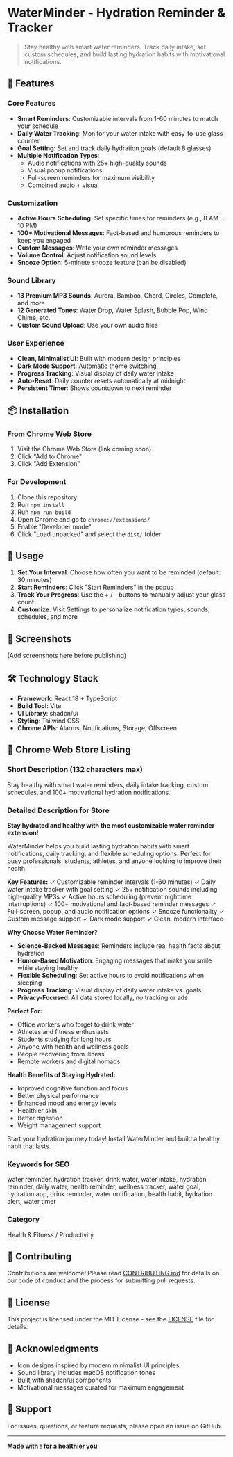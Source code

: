 # WaterMinder - Hydration Reminder & Tracker

> Stay healthy with smart water reminders. Track daily intake, set custom schedules, and build lasting hydration habits with motivational notifications.

## 🌊 Features

### Core Features
- **Smart Reminders**: Customizable intervals from 1-60 minutes to match your schedule
- **Daily Water Tracking**: Monitor your water intake with easy-to-use glass counter
- **Goal Setting**: Set and track daily hydration goals (default 8 glasses)
- **Multiple Notification Types**: 
  - Audio notifications with 25+ high-quality sounds
  - Visual popup notifications
  - Full-screen reminders for maximum visibility
  - Combined audio + visual

### Customization
- **Active Hours Scheduling**: Set specific times for reminders (e.g., 8 AM - 10 PM)
- **100+ Motivational Messages**: Fact-based and humorous reminders to keep you engaged
- **Custom Messages**: Write your own reminder messages
- **Volume Control**: Adjust notification sound levels
- **Snooze Option**: 5-minute snooze feature (can be disabled)

### Sound Library
- **13 Premium MP3 Sounds**: Aurora, Bamboo, Chord, Circles, Complete, and more
- **12 Generated Tones**: Water Drop, Water Splash, Bubble Pop, Wind Chime, etc.
- **Custom Sound Upload**: Use your own audio files

### User Experience
- **Clean, Minimalist UI**: Built with modern design principles
- **Dark Mode Support**: Automatic theme switching
- **Progress Tracking**: Visual display of daily water intake
- **Auto-Reset**: Daily counter resets automatically at midnight
- **Persistent Timer**: Shows countdown to next reminder

## 📦 Installation

### From Chrome Web Store
1. Visit the Chrome Web Store (link coming soon)
2. Click "Add to Chrome"
3. Click "Add Extension"

### For Development
1. Clone this repository
2. Run `npm install`
3. Run `npm run build`
4. Open Chrome and go to `chrome://extensions/`
5. Enable "Developer mode"
6. Click "Load unpacked" and select the `dist/` folder

## 🚀 Usage

1. **Set Your Interval**: Choose how often you want to be reminded (default: 30 minutes)
2. **Start Reminders**: Click "Start Reminders" in the popup
3. **Track Your Progress**: Use the + / - buttons to manually adjust your glass count
4. **Customize**: Visit Settings to personalize notification types, sounds, schedules, and more

## 🎨 Screenshots

(Add screenshots here before publishing)

## 🛠️ Technology Stack

- **Framework**: React 18 + TypeScript
- **Build Tool**: Vite
- **UI Library**: shadcn/ui
- **Styling**: Tailwind CSS
- **Chrome APIs**: Alarms, Notifications, Storage, Offscreen

## 📝 Chrome Web Store Listing

### Short Description (132 characters max)
Stay healthy with smart water reminders, daily intake tracking, custom schedules, and 100+ motivational hydration notifications.

### Detailed Description for Store
**Stay hydrated and healthy with the most customizable water reminder extension!**

WaterMinder helps you build lasting hydration habits with smart notifications, daily tracking, and flexible scheduling options. Perfect for busy professionals, students, athletes, and anyone looking to improve their health.

**Key Features:**
✓ Customizable reminder intervals (1-60 minutes)
✓ Daily water intake tracker with goal setting
✓ 25+ notification sounds including high-quality MP3s
✓ Active hours scheduling (prevent nighttime interruptions)
✓ 100+ motivational and fact-based reminder messages
✓ Full-screen, popup, and audio notification options
✓ Snooze functionality
✓ Custom message support
✓ Dark mode support
✓ Clean, modern interface

**Why Choose Water Reminder?**
- **Science-Backed Messages**: Reminders include real health facts about hydration
- **Humor-Based Motivation**: Engaging messages that make you smile while staying healthy
- **Flexible Scheduling**: Set active hours to avoid notifications when sleeping
- **Progress Tracking**: Visual display of daily water intake vs. goals
- **Privacy-Focused**: All data stored locally, no tracking or ads

**Perfect For:**
- Office workers who forget to drink water
- Athletes and fitness enthusiasts
- Students studying for long hours
- Anyone with health and wellness goals
- People recovering from illness
- Remote workers and digital nomads

**Health Benefits of Staying Hydrated:**
- Improved cognitive function and focus
- Better physical performance
- Enhanced mood and energy levels
- Healthier skin
- Better digestion
- Weight management support

Start your hydration journey today! Install WaterMinder and build a healthy habit that lasts.

### Keywords for SEO
water reminder, hydration tracker, drink water, water intake, hydration reminder, daily water, health reminder, wellness tracker, water goal, hydration app, drink reminder, water notification, health habit, hydration alert, water timer

### Category
Health & Fitness / Productivity

## 🤝 Contributing

Contributions are welcome! Please read [CONTRIBUTING.md](CONTRIBUTING.md) for details on our code of conduct and the process for submitting pull requests.

## 📄 License

This project is licensed under the MIT License - see the [LICENSE](LICENSE) file for details.

## 🙏 Acknowledgments

- Icon designs inspired by modern minimalist UI principles
- Sound library includes macOS notification tones
- Built with shadcn/ui components
- Motivational messages curated for maximum engagement

## 📧 Support

For issues, questions, or feature requests, please open an issue on GitHub.

---

**Made with 💧 for a healthier you**
